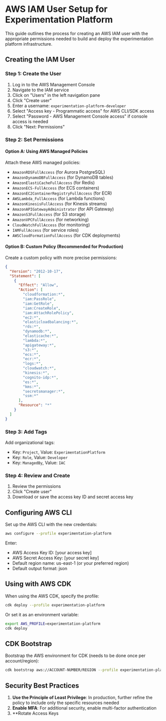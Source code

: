 # AWS IAM User Setup for Experimentation Platform

This guide outlines the process for creating an AWS IAM user with the appropriate permissions needed to build and deploy the experimentation platform infrastructure.

## Creating the IAM User

### Step 1: Create the User

1. Log in to the AWS Management Console
2. Navigate to the IAM service
3. Click on "Users" in the left navigation pane
4. Click "Create user"
5. Enter a username: `experimentation-platform-developer`
6. Select "Access key - Programmatic access" for AWS CLI/SDK access
7. Select "Password - AWS Management Console access" if console access is needed
8. Click "Next: Permissions"

### Step 2: Set Permissions

#### Option A: Using AWS Managed Policies

Attach these AWS managed policies:

- `AmazonRDSFullAccess` (for Aurora PostgreSQL)
- `AmazonDynamoDBFullAccess` (for DynamoDB tables)
- `AmazonElastiCacheFullAccess` (for Redis)
- `AmazonECS-FullAccess` (for ECS containers)
- `AmazonEC2ContainerRegistryFullAccess` (for ECR)
- `AWSLambda_FullAccess` (for Lambda functions)
- `AmazonKinesisFullAccess` (for Kinesis streams)
- `AmazonAPIGatewayAdministrator` (for API Gateway)
- `AmazonS3FullAccess` (for S3 storage)
- `AmazonVPCFullAccess` (for networking)
- `CloudWatchFullAccess` (for monitoring)
- `IAMFullAccess` (for service roles)
- `AWSCloudFormationFullAccess` (for CDK deployments)

#### Option B: Custom Policy (Recommended for Production)

Create a custom policy with more precise permissions:

```json
{
  "Version": "2012-10-17",
  "Statement": [
    {
      "Effect": "Allow",
      "Action": [
        "cloudformation:*",
        "iam:PassRole",
        "iam:GetRole",
        "iam:CreateRole",
        "iam:AttachRolePolicy",
        "ec2:*",
        "elasticloadbalancing:*",
        "rds:*",
        "dynamodb:*",
        "elasticache:*",
        "lambda:*",
        "apigateway:*",
        "s3:*",
        "ecs:*",
        "ecr:*",
        "logs:*",
        "cloudwatch:*",
        "kinesis:*",
        "cognito-idp:*",
        "es:*",
        "kms:*",
        "secretsmanager:*",
        "ssm:*"
      ],
      "Resource": "*"
    }
  ]
}
```

### Step 3: Add Tags

Add organizational tags:
- Key: `Project`, Value: `ExperimentationPlatform`
- Key: `Role`, Value: `Developer`
- Key: `ManagedBy`, Value: `IAC`

### Step 4: Review and Create

1. Review the permissions
2. Click "Create user"
3. Download or save the access key ID and secret access key

## Configuring AWS CLI

Set up the AWS CLI with the new credentials:

```bash
aws configure --profile experimentation-platform
```

Enter:
- AWS Access Key ID: [your access key]
- AWS Secret Access Key: [your secret key]
- Default region name: us-east-1 (or your preferred region)
- Default output format: json

## Using with AWS CDK

When using the AWS CDK, specify the profile:

```bash
cdk deploy --profile experimentation-platform
```

Or set it as an environment variable:

```bash
export AWS_PROFILE=experimentation-platform
cdk deploy
```

## CDK Bootstrap

Bootstrap the AWS environment for CDK (needs to be done once per account/region):

```bash
cdk bootstrap aws://ACCOUNT-NUMBER/REGION --profile experimentation-platform
```

## Security Best Practices

1. **Use the Principle of Least Privilege**: In production, further refine the policy to include only the specific resources needed
2. **Enable MFA**: For additional security, enable multi-factor authentication
3. **Rotate Access Keys